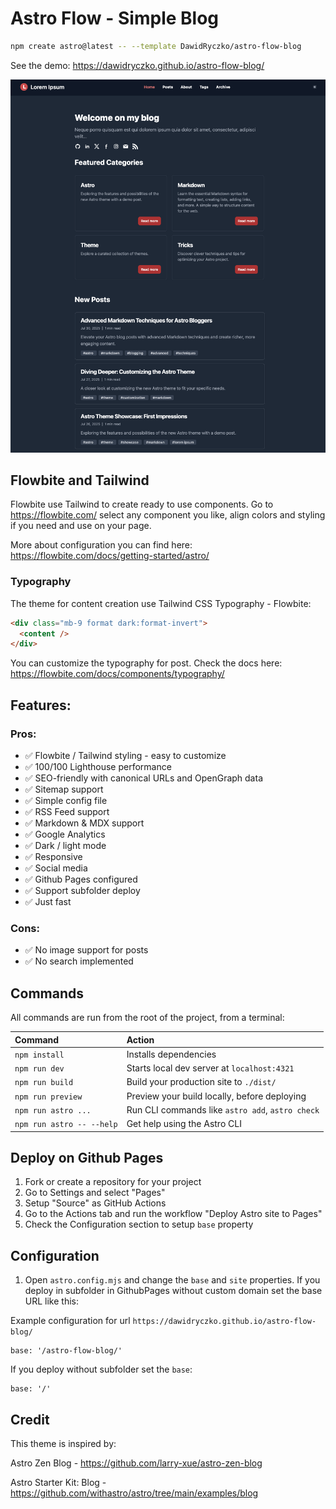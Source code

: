 # Astro Flow - Simple Blog

```sh
npm create astro@latest -- --template DawidRyczko/astro-flow-blog
```

See the demo: https://dawidryczko.github.io/astro-flow-blog/

![screen.png](screen.png)

## Flowbite and Tailwind

Flowbite use Tailwind to create ready to use components. Go to https://flowbite.com/ select any component you like, align colors and styling if you need and use on your page.

More about configuration you can find here: https://flowbite.com/docs/getting-started/astro/

### Typography

The theme for content creation use Tailwind CSS Typography - Flowbite:

```html
<div class="mb-9 format dark:format-invert">
  <content />
</div>
```

You can customize the typography for post. Check the docs here: https://flowbite.com/docs/components/typography/

## Features:

### Pros:

- ✅ Flowbite / Tailwind styling - easy to customize
- ✅ 100/100 Lighthouse performance
- ✅ SEO-friendly with canonical URLs and OpenGraph data
- ✅ Sitemap support
- ✅ Simple config file
- ✅ RSS Feed support
- ✅ Markdown & MDX support
- ✅ Google Analytics
- ✅ Dark / light mode
- ✅ Responsive
- ✅ Social media
- ✅ Github Pages configured
- ✅ Support subfolder deploy
- ✅ Just fast

### Cons:

- ✅ No image support for posts
- ✅ No search implemented

## Commands

All commands are run from the root of the project, from a terminal:

| Command                   | Action                                           |
| :------------------------ | :----------------------------------------------- |
| `npm install`             | Installs dependencies                            |
| `npm run dev`             | Starts local dev server at `localhost:4321`      |
| `npm run build`           | Build your production site to `./dist/`          |
| `npm run preview`         | Preview your build locally, before deploying     |
| `npm run astro ...`       | Run CLI commands like `astro add`, `astro check` |
| `npm run astro -- --help` | Get help using the Astro CLI                     |

## Deploy on Github Pages

1. Fork or create a repository for your project
2. Go to Settings and select "Pages"
3. Setup "Source" as GitHub Actions
4. Go to the Actions tab and run the workflow "Deploy Astro site to Pages"
5. Check the Configuration section to setup `base` property

## Configuration

1. Open `astro.config.mjs` and change the `base` and `site` properties.
   If you deploy in subfolder in GithubPages without custom domain set the base URL like this:

Example configuration for url `https://dawidryczko.github.io/astro-flow-blog/`

```aiignore
base: '/astro-flow-blog/'
```

If you deploy without subfolder set the `base`:

```aiignore
base: '/'
```

## Credit

This theme is inspired by:

Astro Zen Blog - https://github.com/larry-xue/astro-zen-blog

Astro Starter Kit: Blog - https://github.com/withastro/astro/tree/main/examples/blog
